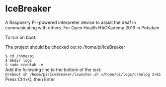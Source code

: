 # IceBreaker
A Raspberry Pi -powered interpreter device to assist the deaf in communicating with others. For Open Health HACKademy 2019 in Potsdam.

To run on boot:

The project should be checked out to /home/pi/IceBreaker

`$ cd /home/pi`  
`$ mkdir logs`  
`$ sudo crontab -e`  
Add the following line to the bottom of the text:  
`@reboot sh /home/pi/IceBreaker/launcher.sh >/home/pi/logs/cronlog 2>&1`  
Press Ctrl+O, then Enter  
